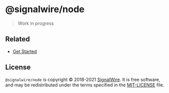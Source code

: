 # @signalwire/node

> Work in progress

## Related

- [Get Started](https://developer.signalwire.com/)

## License

`@signalwire/node` is copyright © 2018-2021 [SignalWire](http://signalwire.com). It is free software, and may be redistributed under the terms specified in the [MIT-LICENSE](https://github.com/signalwire/signalwire-js/blob/master/LICENSE) file.
